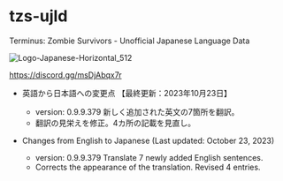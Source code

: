 # tzs-ujld
Terminus: Zombie Survivors - Unofficial Japanese Language Data

![Logo-Japanese-Horizontal_512](https://github.com/ststkuc-work/tzs-ujld/assets/136874759/94cc03c6-7e15-4fd3-8378-c5b2c0ef4d0b)

https://discord.gg/msDjAbqx7r

 - 英語から日本語への変更点 【最終更新：2023年10月23日】
   - version: 0.9.9.379 新しく追加された英文の7箇所を翻訳。
   - 翻訳の見栄えを修正。4カ所の記載を見直し。

 - Changes from English to Japanese (Last updated: October 23, 2023)
   - version: 0.9.9.379 Translate 7 newly added English sentences.
   - Corrects the appearance of the translation. Revised 4 entries.

